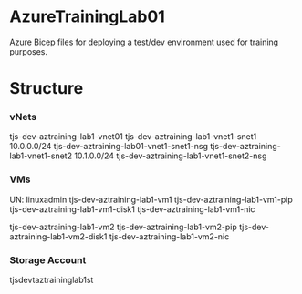 # AzureTrainingLab01
Azure Bicep files for deploying a test/dev environment used for training purposes. 

# Structure
### vNets ###
tjs-dev-aztraining-lab1-vnet01
	tjs-dev-aztraining-lab1-vnet1-snet1
		10.0.0.0/24
		tjs-dev-aztraining-lab01-vnet1-snet1-nsg
	tjs-dev-aztraining-lab1-vnet1-snet2
		10.1.0.0/24
		tjs-dev-aztraining-lab1-vnet1-snet2-nsg

### VMs ###
UN: linuxadmin
tjs-dev-aztraining-lab1-vm1
	tjs-dev-aztraining-lab1-vm1-pip
	tjs-dev-aztraining-lab1-vm1-disk1
	tjs-dev-aztraining-lab1-vm1-nic
	
tjs-dev-aztraining-lab1-vm2
	tjs-dev-aztraining-lab1-vm2-pip
	tjs-dev-aztraining-lab1-vm2-disk1
	tjs-dev-aztraining-lab1-vm2-nic
			
### Storage Account ##
tjsdevtaztraininglab1st


